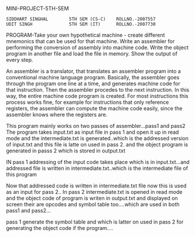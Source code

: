 MINI-PROJECT-5TH-SEM

    SIDDHART SINGHAL        5TH SEM (CS-C)    ROLLNO.-2007557
    UDIT SINGH              5TH SEM (IT)      ROLLNO.-2007730

PROGRAM-Take your own hypothetical machine - create different mnemonics that can be used for that machine. Write an assembler for performing the conversion of assembly into machine code. Write the object program in another file and load the file in memory. Show the output of every step. 

An assembler is a translator, that translates an assembler program into a conventional machine language program. Basically, the assembler goes through the program one line at a time, and generates machine code for that instruction. Then the assembler procedes to the next instruction. In this way, the entire machine code program is created. For most instructions this process works fine, for example for instructions that only reference registers, the assembler can compute the machine code easily, since the assembler knows where the registers are.



This program mainly works on two passes of assembler...pass1 and pass2
The program takes input.txt as input file in pass 1 and open it up in read mode and the intermediate.txt is  generated..which is the addressed version of input.txt and this file is latte on used in pass 2. and the object program is generated in passs 2 which is stored in output.txt

IN pass 1 addressing of the input code takes place which is in input.txt...and addressed file is written in intermediate.txt..which is the intermediate file of this program

Now that addressed code is written in intermediate.txt file now this  is used as an input for pass 2..
In pass 2 intermediate.txt is opened in read mode and the object code of program is writen in output.txt and displayed on screen
their are opcodes and symbol table too....which are used in both pass1 and pass2...

pass 1 generate the symbol table and which is latter on used in pass 2 for generating the object code if the program....



